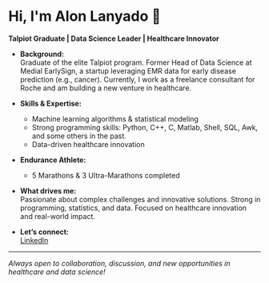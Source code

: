 # Hi, I'm Alon Lanyado 👋

**Talpiot Graduate | Data Science Leader | Healthcare Innovator**

- **Background:**  
  Graduate of the elite Talpiot program. Former Head of Data Science at Medial EarlySign, a startup leveraging EMR data for early disease prediction (e.g., cancer). Currently, I work as a freelance consultant for Roche and am building a new venture in healthcare.

- **Skills & Expertise:**  
  - Machine learning algorithms & statistical modeling  
  - Strong programming skills: Python, C++, C, Matlab, Shell, SQL, Awk, and some others in the past.
  - Data-driven healthcare innovation

- **Endurance Athlete:**  
  - 5 Marathons & 3 Ultra-Marathons completed

- **What drives me:**  
  Passionate about complex challenges and innovative solutions. Strong in programming, statistics, and data. Focused on healthcare innovation and real-world impact.

- **Let’s connect:**  
  [LinkedIn](https://www.linkedin.com/in/lanyado)

---

*Always open to collaboration, discussion, and new opportunities in healthcare and data science!*
